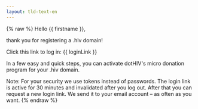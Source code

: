 ```yaml
---
layout: tld-text-en
---
```


{% raw %}
Hello {{ firstname }},

thank you for registering a .hiv domain!

Click this link to log in:
{{ loginLink }}

In a few easy and quick steps, you can activate dotHIV's micro donation program for your .hiv domain.

Note: For your security we use tokens instead of passwords. The login link is active for 30 minutes and invalidated after you log out. After that you can request a new login link. We send it to your email account – as often as you want.
{% endraw %}
